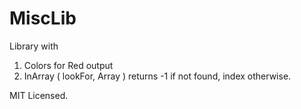 # MiscLib

Library with

1. Colors for Red output
2. InArray ( lookFor, Array ) returns -1 if not found, index otherwise.

MIT Licensed.

